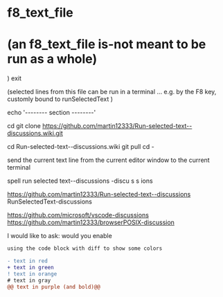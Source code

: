 
# f8_text_file
# (an f8_text_file is-not meant to be run as a whole)
)
exit

(selected lines from this file can be run in a terminal ... e.g. by the F8 key, customly bound to runSelectedText  )

echo '-------- section --------'

cd
git clone https://github.com/martin12333/Run-selected-text--discussions.wiki.git

cd Run-selected-text--discussions.wiki
git pull
cd -








send the current text line from the current editor window to the current terminal


spell
run selected text--discussions
-discu s s ions


https://github.com/martin12333/Run-selected-text--discussions
RunSelectedText-discussions

https://github.com/microsoft/vscode-discussions
https://github.com/martin12333/browserPOSIX-discussion




I would like to ask: would you enable





```diff
using the code block with diff to show some colors

- text in red
+ text in green
! text in orange
# text in gray
@@ text in purple (and bold)@@

```
